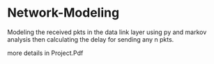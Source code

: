 # Network-Modeling
Modeling the received pkts in the data link layer using py and markov analysis then calculating the delay for sending any n pkts.

more details in Project.Pdf

